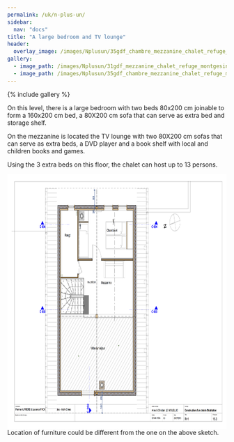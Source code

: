 ```yaml
---
permalink: /uk/n-plus-un/
sidebar:
  nav: "docs"
title: "A large bedroom and TV lounge"
header:
  overlay_image: /images/Nplusun/35gdf_chambre_mezzanine_chalet_refuge_montgesin_plagne.jpg
gallery:
  - image_path: /images/Nplusun/31gdf_mezzanine_chalet_refuge_montgesin_plagne.jpg
  - image_path: /images/Nplusun/35gdf_chambre_mezzanine_chalet_refuge_montgesin_plagne.jpg
---
```


{% include gallery %}

On this level, there is a large bedroom with two beds 80x200 cm joinable to form a 160x200 cm bed, a 80X200 cm sofa that can serve as extra bed and storage shelf.

On the mezzanine is located the TV lounge with two 80X200 cm sofas that can serve as extra beds, a DVD player and a book shelf with local and children books and games.

Using the 3 extra beds on this floor, the chalet can host up to 13 persons.


<img style="display: block; margin-left: auto; margin-right: auto;" src="/images/plans/planR1JPEG.jpg" alt="" width="730" height="584" />
Location of furniture could be different from the one on the above sketch.
